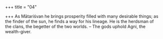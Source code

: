 +++
title = "04"

+++
As Mātariśvan he brings prosperity filled with many desirable things; as  the finder of the sun, he finds a way for his lineage. He is the herdsman of the clans, the begetter of the two worlds. – The  gods uphold Agni, the wealth-giver.